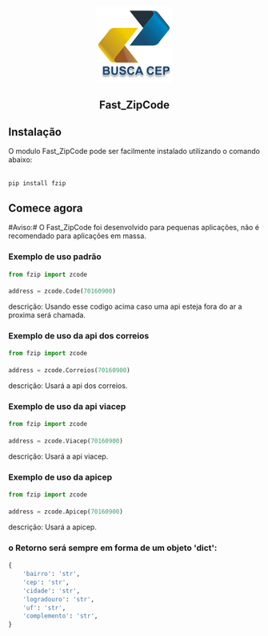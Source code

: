 <p align="center">
    <img src="https://github.com/JohnnyDev2001/fast_zipcode/blob/main/image/ceplogo.png?raw=true" width="30%">
</p>
<h2 align="center" color="green">Fast_ZipCode</h2>


## Instalação

O modulo Fast_ZipCode pode ser facilmente instalado utilizando o comando abaixo:

```

pip install fzip
```

## Comece agora

#Aviso:# O Fast_ZipCode foi desenvolvido para pequenas aplicações, não é recomendado para aplicações em massa.

<h3>Exemplo de uso padrão</h3>

```python
from fzip import zcode

address = zcode.Code(70160900)
```

descrição: Usando esse codigo acima caso uma api esteja fora do ar a proxima será chamada.

<h3>Exemplo de uso da api dos correios</h3>

```python
from fzip import zcode

address = zcode.Correios(70160900)
```
descrição: Usará a api dos correios.

<h3>Exemplo de uso da api viacep</h3>

```python
from fzip import zcode

address = zcode.Viacep(70160900)
```
descrição: Usará a api viacep.

<h3>Exemplo de uso da apicep</h3>

```python
from fzip import zcode

address = zcode.Apicep(70160900)
```
descrição: Usará a apicep.

<h3>o Retorno será sempre em forma de um objeto 'dict':</h3>

```python
{
    'bairro': 'str',
    'cep': 'str',
    'cidade': 'str',
    'logradouro': 'str',
    'uf': 'str',
    'complemento': 'str',
}
```